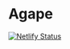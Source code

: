 # Agape

[![Netlify Status](https://api.netlify.com/api/v1/badges/56914650-529e-432f-aef8-ec7971ecc24f/deploy-status)](https://app.netlify.com/sites/agape-homes/deploys)